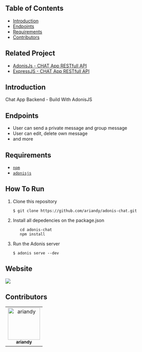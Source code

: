 
## Table of Contents

- [Introduction](#introduction)
- [Endpoints](#endpoints)
- [Requirements](#requirements)
- [Contributors](#contributors)

## Related Project
* <a href="https://github.com/feriferdinan/chat-app-backend-adonis">AdonisJs - CHAT App RESTfull API</a>
* <a href="https://github.com/feriferdinan/chat-app-backend">ExpressJS - CHAT App RESTfull API</a>

## Introduction
Chat App Backend - Build With AdonisJS

## Endpoints
* User can send a private message and group message
* User can edit, delete own message
* and more
## Requirements
* [`npm`](https://www.npmjs.com/get-npm)
* [`adonisjs`](https://adonisjs.com)


## How To Run

1. Clone this repository
   ```
   $ git clone https://github.com/ariandy/adonis-chat.git
   ```
2. Install all depedencies on the package.json
   ```
      cd adonis-chat
      npm install
   ```
3. Run the Adonis server
   ```
   $ adonis serve --dev
   ```

## Website 
<a href="">
  <img src="https://img.shields.io/badge/Project-AdonisJS-brightgreen.svg"/>
</a>



## Contributors
<center>
  <table>
    <tr>
      <td align="center">
        <a href="https://github.com/ariandy">
          <img width="100" src="https://avatars3.githubusercontent.com/u/37676101?s=460&v=4" alt="ariandy"><br/>
          <sub><b>ariandy </b></sub>
        </a>
      </td>
    </tr>
  </table>
</center>
